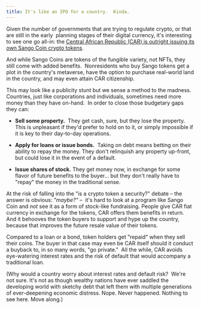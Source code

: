 ```yaml
---
title: It's like an IPO for a country.  Kinda.
---
```

Given the number of governments that are trying to regulate crypto, or that are still in the early  planning stages of their digital currency, it's interesting to see one go all-in: the [Central African Republic (CAR) is outright issuing its own Sango Coin crypto tokens](https://news.bitcoin.com/the-central-african-republic-says-sale-of-210-million-sango-crypto-tokens-to-commence-in-late-july/). 

And while Sango Coins are tokens of the fungible variety, not NFTs, they still come with added benefits.  Nonresidents who buy Sango tokens get a plot in the country's metaverse, have the option to purchase real-world land in the country, and may even attain CAR citizenship.

This may look like a publicity stunt but we sense a method to the madness.  Countries, just like corporations and individuals, sometimes need more money than they have on-hand.  In order to close those budgetary gaps they can:

*   **Sell some property.**  They get cash, sure, but they lose the property.  This is unpleasant if they'd prefer to hold on to it, or simply impossible if it is key to their day-to-day operations.
    
*   **Apply for loans or issue bonds.**  Taking on debt means betting on their ability to repay the money. They don't relinquish any property up-front, but could lose it in the event of a default.  
    
*   **Issue shares of stock.** They get money now, in exchange for some flavor of future benefits to the buyer… but they don't really have to "repay" the money in the traditional sense.  
    

At the risk of falling into the "is a crypto token a security?" debate – the answer is obvious: _"maybe?"_ –  it's hard to look at a program like Sango Coin and _not_ see it as a form of stock-like fundraising. People give CAR fiat currency in exchange for the tokens, CAR offers them benefits in return.  And it behooves the token buyers to support and hype up the country, because that improves the future resale value of their tokens.  

Compared to a loan or a bond, token holders get "repaid" when they sell their coins. The buyer in that case may even be CAR itself should it conduct a buyback to, in so many words, "go private."  All the while, CAR avoids eye-watering interest rates and the risk of default that would accompany a traditional loan. 

(Why would a country worry about interest rates and default risk?  We're not sure. It's not as though wealthy nations have ever saddled the developing world with sketchy debt that left them with multiple generations of ever-deepening economic distress. Nope. Never happened. Nothing to see here. Move along.)